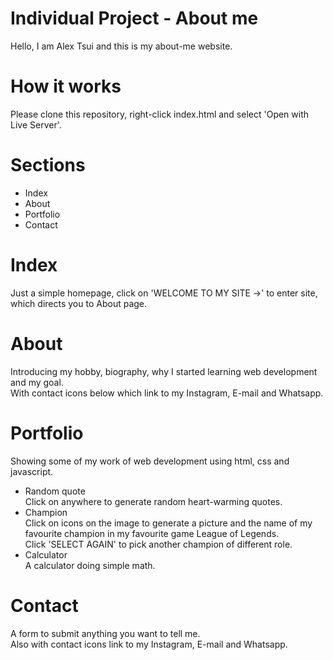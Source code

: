 # Individual Project - About me
Hello, I am Alex Tsui and this is my about-me website.
# How it works
Please clone this repository, right-click index.html and select 'Open with Live Server'.
# Sections
- Index
- About
- Portfolio
- Contact
# Index
Just a simple homepage, click on 'WELCOME TO MY SITE ->' to enter site, which directs you to About page.
# About
Introducing my hobby, biography, why I started learning web development and my goal.<br>
With contact icons below which link to my Instagram, E-mail and Whatsapp.
# Portfolio
Showing some of my work of web development using html, css and javascript.
- Random quote<br>
Click on anywhere to generate random heart-warming quotes.
- Champion<br>
Click on icons on the image to generate a picture and the name of my favourite champion in my favourite game League of Legends.<br>
Click 'SELECT AGAIN' to pick another champion of different role.
- Calculator<br>
A calculator doing simple math.
# Contact
A form to submit anything you want to tell me.<br>
Also with contact icons link to my Instagram, E-mail and Whatsapp.
